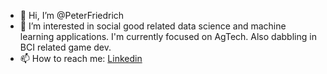 - 👋 Hi, I’m @PeterFriedrich
- 👀 I’m interested in social good related data science and machine learning applications. I'm currently focused on AgTech. Also dabbling in BCI related game dev.
- 📫 How to reach me: [Linkedin](https://www.linkedin.com/in/peter-friedrich-a8b56810b/)

<!---
PeterFriedrich/PeterFriedrich is a ✨ special ✨ repository because its `README.md` (this file) appears on your GitHub profile.
You can click the Preview link to take a look at your changes.
--->
